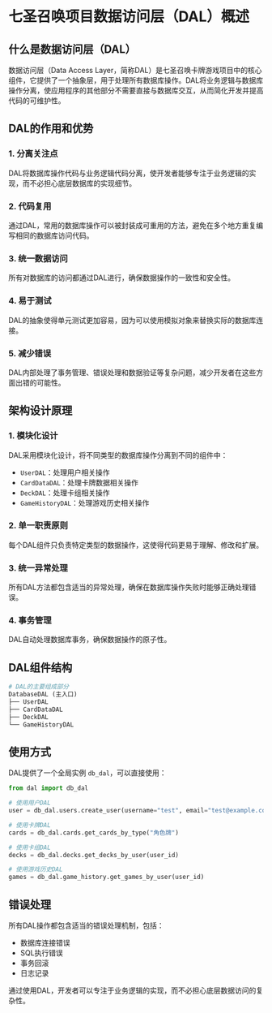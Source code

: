 # 七圣召唤项目数据访问层（DAL）概述

## 什么是数据访问层（DAL）

数据访问层（Data Access Layer，简称DAL）是七圣召唤卡牌游戏项目中的核心组件，它提供了一个抽象层，用于处理所有数据库操作。DAL将业务逻辑与数据库操作分离，使应用程序的其他部分不需要直接与数据库交互，从而简化开发并提高代码的可维护性。

## DAL的作用和优势

### 1. 分离关注点
DAL将数据库操作代码与业务逻辑代码分离，使开发者能够专注于业务逻辑的实现，而不必担心底层数据库的实现细节。

### 2. 代码复用
通过DAL，常用的数据库操作可以被封装成可重用的方法，避免在多个地方重复编写相同的数据库访问代码。

### 3. 统一数据访问
所有对数据库的访问都通过DAL进行，确保数据操作的一致性和安全性。

### 4. 易于测试
DAL的抽象使得单元测试更加容易，因为可以使用模拟对象来替换实际的数据库连接。

### 5. 减少错误
DAL内部处理了事务管理、错误处理和数据验证等复杂问题，减少开发者在这些方面出错的可能性。

## 架构设计原理

### 1. 模块化设计
DAL采用模块化设计，将不同类型的数据库操作分离到不同的组件中：
- `UserDAL`：处理用户相关操作
- `CardDataDAL`：处理卡牌数据相关操作
- `DeckDAL`：处理卡组相关操作
- `GameHistoryDAL`：处理游戏历史相关操作

### 2. 单一职责原则
每个DAL组件只负责特定类型的数据操作，这使得代码更易于理解、修改和扩展。

### 3. 统一异常处理
所有DAL方法都包含适当的异常处理，确保在数据库操作失败时能够正确处理错误。

### 4. 事务管理
DAL自动处理数据库事务，确保数据操作的原子性。

## DAL组件结构

```python
# DAL的主要组成部分
DatabaseDAL (主入口) 
├── UserDAL
├── CardDataDAL
├── DeckDAL
└── GameHistoryDAL
```

## 使用方式

DAL提供了一个全局实例 `db_dal`，可以直接使用：

```python
from dal import db_dal

# 使用用户DAL
user = db_dal.users.create_user(username="test", email="test@example.com", password_hash="hash")

# 使用卡牌DAL
cards = db_dal.cards.get_cards_by_type("角色牌")

# 使用卡组DAL
decks = db_dal.decks.get_decks_by_user(user_id)

# 使用游戏历史DAL
games = db_dal.game_history.get_games_by_user(user_id)
```

## 错误处理

所有DAL操作都包含适当的错误处理机制，包括：
- 数据库连接错误
- SQL执行错误
- 事务回滚
- 日志记录

通过使用DAL，开发者可以专注于业务逻辑的实现，而不必担心底层数据访问的复杂性。